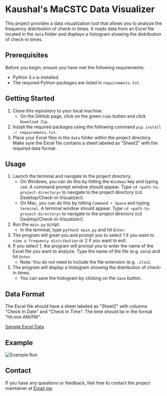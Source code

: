 # Kaushal's MaCSTC Data Visualizer

This project provides a data visualization tool that allows you to analyze the frequency distribution of check-in times. It reads data from an Excel file located in the `data` folder and displays a histogram showing the distribution of check-in times.

## Prerequisites

Before you begin, ensure you have met the following requirements:

- Python 3.x is installed.
- The required Python packages are listed in `requirements.txt`.

## Getting Started

1. Clone this repository to your local machine.
   - On the GitHub page, click on the green `Code` button and click `Download Zip`.
2. Install the required packages using the following command `pip install -r requirements.txt`.
3. Place your Excel files in the `data` folder within the project directory. Make sure the Excel file contains a sheet labeled as "Sheet2" with the required data format.

## Usage

1. Launch the terminal and navigate to the project directory.
   - On Windows, you can do this by hitting the `Windows` key and typing `cmd`. A command prompt window should appear. Type `cd <path-to-project-directory>` to navigate to the project directory (cd Desktop/Check-in-Visualizer/).
   - On Mac, you can do this by hitting `Command + Space` and typing `terminal`. A terminal window should appear. Type `cd <path-to-project-directory>` to navigate to the project directory (cd Desktop/Check-in-Visualizer/).
2. Run the `main.py` script:
   - In the terminal, type `python3 main.py` and hit `Enter`.
3. The program will greet you and prompt you to select 1 if you want to `view a frequency distribution` or 2 if you want to exit.
4. If you select 1, the program will prompt you to enter the name of the Excel file you want to analyze. Type the name of the file (e.g. `data`) and hit `Enter`.
    - Note: You do not need to include the file extension (e.g. `.xlsx`).
5. The program will display a histogram showing the distribution of check-in times.
    - You can save the histogram by clicking on the `Save` button.

## Data Format

The Excel file should have a sheet labeled as "Sheet2" with columns "Check In Date" and "Check In Time". The time should be in the format "hh:mm AM/PM".

[Sample Excel Data](https://ibb.co/9YvdVZW)


## Example
![Example Run](link_to_gif)


## Contact

If you have any questions or feedback, feel free to contact the project maintainer at [Email me](mailto:patelkaushalb1@gmail.com)

